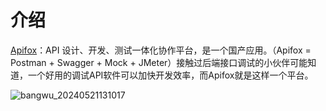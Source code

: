 # 介绍

[Apifox](https://apifox.com/)：API 设计、开发、测试一体化协作平台，是一个国产应用。（Apifox = Postman + Swagger + Mock + JMeter）接触过后端接口调试的小伙伴可能知道，一个好用的调试API软件可以加快开发效率，而Apifox就是这样一个平台。

![bangwu_20240521131017](https://p0.meituan.net/csc/2af07a2f9a712959a589a7f4ebdb8c96101444.webp)

